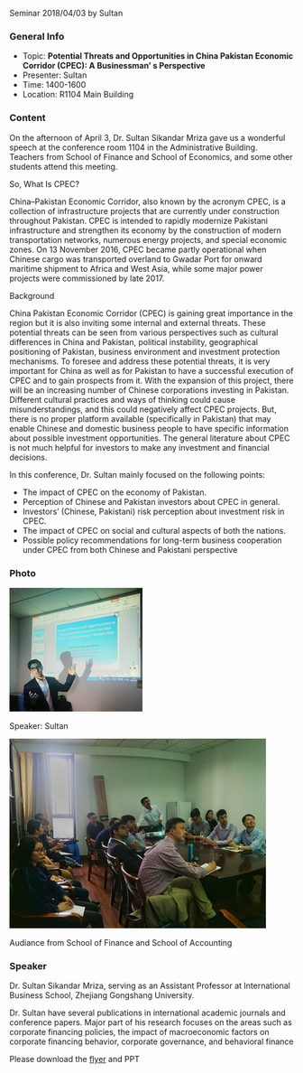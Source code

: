 Seminar 2018/04/03 by Sultan

### General Info ###

- Topic: **Potential Threats and Opportunities in China Pakistan Economic Corridor (CPEC): A Businessman’ s Perspective**
- Presenter: Sultan
- Time: 1400-1600
- Location: R1104 Main Building


### Content ###
On the afternoon of April 3, Dr. Sultan Sikandar Mriza gave us a wonderful speech at the conference room 1104 in the Administrative Building. Teachers from School of Finance and School of Economics, and some other students attend this meeting.

So, What Is CPEC?

China–Pakistan Economic Corridor, also known by the acronym CPEC, is a collection of infrastructure projects that are currently under construction throughout Pakistan. CPEC is intended to rapidly modernize Pakistani infrastructure and strengthen its economy by the construction of modern transportation networks, numerous energy projects, and special economic zones. On 13 November 2016, CPEC became partly operational when Chinese cargo was transported overland to Gwadar Port for onward maritime shipment to Africa and West Asia,  while some major power projects were commissioned by late 2017.


Background

China Pakistan Economic Corridor (CPEC) is gaining great importance in the region but it is also inviting some internal and external threats. These potential threats can be seen from various perspectives such as cultural differences in China and Pakistan, political instability, geographical positioning of Pakistan, business environment and investment protection mechanisms. To foresee and address these potential threats, it is very important for China as well as for Pakistan to have a 
successful execution of CPEC and to gain prospects from it. With the expansion of this project, there will be an increasing number of Chinese corporations investing in Pakistan. Different cultural practices and ways of thinking could cause misunderstandings, and this could negatively affect CPEC projects. But, there is no proper platform available (specifically in Pakistan) that may enable Chinese and domestic business people to have specific information about possible investment opportunities. The general literature about CPEC is not much helpful for investors to 
make any investment and financial decisions.



In this conference, Dr. Sultan mainly focused on the following points:

- The impact of CPEC on the economy of Pakistan.
- Perception of Chinese and Pakistan investors about CPEC in general.
- Investors’ (Chinese, Pakistani) risk perception about investment risk in CPEC.
- The impact of CPEC on social and cultural aspects of both the nations.
- Possible policy recommendations for long-term business cooperation under CPEC from both Chinese and Pakistani perspective



### Photo ###

![sultan](/admin/Pub/news/img/seminar20180403img01.jpg)

Speaker: Sultan 

![Audiance](/admin/Pub/news/img/seminar20180403img02.jpg)

Audiance from School of Finance and School of Accounting

### Speaker ###

Dr. Sultan Sikandar Mriza, serving as an Assistant Professor at International Business School, Zhejiang Gongshang University.

Dr. Sultan have several publications in international academic journals and conference papers.  Major part of his research focuses on the areas such as corporate financing policies, the impact of macroeconomic factors on corporate financing behavior, corporate governance, and behavioral finance


Please download the [flyer](/admin/Pub/news/attachment/Seminar20180403flyer.pdf) and PPT 